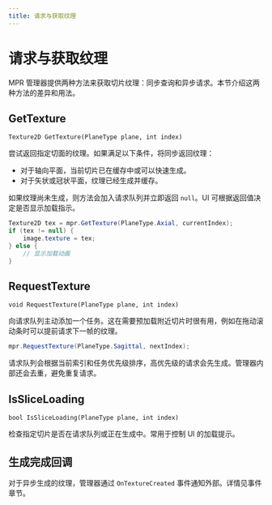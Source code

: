 ```yaml
---
title: 请求与获取纹理
---
```


# 请求与获取纹理

MPR 管理器提供两种方法来获取切片纹理：同步查询和异步请求。本节介绍这两种方法的差异和用法。

## GetTexture

`Texture2D GetTexture(PlaneType plane, int index)`

尝试返回指定切面的纹理。如果满足以下条件，将同步返回纹理：

- 对于轴向平面，当前切片已在缓存中或可以快速生成。
- 对于矢状或冠状平面，纹理已经生成并缓存。

如果纹理尚未生成，则方法会加入请求队列并立即返回 `null`。UI 可根据返回值决定是否显示加载指示。

```csharp
Texture2D tex = mpr.GetTexture(PlaneType.Axial, currentIndex);
if (tex != null) {
    image.texture = tex;
} else {
    // 显示加载动画
}
```

## RequestTexture

`void RequestTexture(PlaneType plane, int index)`

向请求队列主动添加一个任务。这在需要预加载附近切片时很有用，例如在拖动滚动条时可以提前请求下一帧的纹理。

```csharp
mpr.RequestTexture(PlaneType.Sagittal, nextIndex);
```

请求队列会根据当前索引和任务优先级排序，高优先级的请求会先生成。管理器内部还会去重，避免重复请求。

## IsSliceLoading

`bool IsSliceLoading(PlaneType plane, int index)`

检查指定切片是否在请求队列或正在生成中。常用于控制 UI 的加载提示。

## 生成完成回调

对于异步生成的纹理，管理器通过 `OnTextureCreated` 事件通知外部。详情见事件章节。